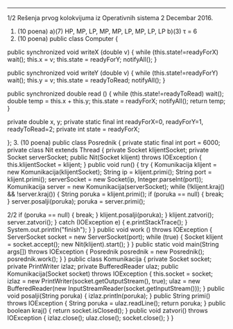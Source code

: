 --------------------------------------------------------------------------------


1/2 
Rešenja prvog kolokvijuma iz Operativnih sistema 2 
Decembar 2016. 
1. (10 poena) 
a)(7)    HP, MP, LP, MP, MP, LP, MP, LP, LP 
b)(3) τ = 6 
2. (10 poena) 
public class Computer { 
 
  public synchronized void writeX (double v) { 
    while (this.state!=readyForX) wait(); 
    this.x = v; 
    this.state = readyForY; 
    notifyAll(); 
  } 
 
  public synchronized void writeY (double v) { 
    while (this.state!=readyForY) wait(); 
    this.y = v; 
    this.state = readyToRead; 
    notifyAll(); 
  } 
 
  public synchronized double read () { 
    while (this.state!=readyToRead) wait(); 
    double temp = this.x + this.y; 
    this.state = readyForX; 
    notifyAll(); 
    return temp; 
  } 
 
  private double x, y; 
  private static final int readyForX=0, readyForY=1, readyToRead=2; 
  private int state = readyForX; 
 
}; 
3. (10 poena) 
public class Posrednik { 
    private static final int port = 6000; 
    private class Nit extends Thread { 
        private Socket klijentSocket; 
        private Socket serverSocket; 
        public Nit(Socket klijent) throws IOException { 
            this.klijentSocket = klijent; 
        } 
        public void run() { 
            try { 
                Komunikacija klijent = new Komunikacija(klijentSocket); 
                String ip = klijent.primi(); 
                String port = klijent.primi(); 
                serverSocket = new Socket(ip, Integer.parseInt(port)); 
                Komunikacija server = new Komunikacija(serverSocket); 
                while (!klijent.kraj() && !server.kraj()) { 
                    String poruka = klijent.primi(); 
                    if (poruka == null) { 
                        break; 
                    } 
                    server.posalji(poruka); 
                    poruka = server.primi(); 

2/2 
                    if (poruka == null) { 
                        break; 
                    } 
                    klijent.posalji(poruka); 
                } 
                klijent.zatvori(); 
                server.zatvori(); 
            } catch (IOException e) { 
                e.printStackTrace(); 
            } 
            System.out.println("finish"); 
        } 
    } 
    public void work () throws IOException { 
        ServerSocket socket = new ServerSocket(port); 
        while (true) { 
            Socket klijent = socket.accept(); 
            new Nit(klijent).start(); 
        } 
    } 
    public static void main(String args[]) throws IOException { 
        Posrednik posrednik = new Posrednik(); 
        posrednik.work(); 
    } 
} 
public class Komunikacija { 
    private Socket socket; 
    private PrintWriter izlaz; 
    private BufferedReader ulaz; 
    public Komunikacija(Socket socket) throws IOException { 
        this.socket = socket; 
        izlaz = new PrintWriter(socket.getOutputStream(), true); 
        ulaz = new BufferedReader(new 
InputStreamReader(socket.getInputStream())); 
    } 
    public void posalji(String poruka) { 
        izlaz.println(poruka); 
    } 
    public String primi() throws IOException { 
        String poruka = ulaz.readLine(); 
        return poruka; 
    } 
    public boolean kraj() { 
        return socket.isClosed(); 
    } 
    public void zatvori() throws IOException { 
        izlaz.close(); 
        ulaz.close(); 
        socket.close(); 
    } 
} 
 